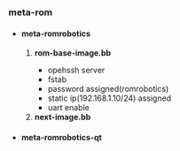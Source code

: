 <h3> meta-rom </h3>
    <ul>
        <li><h4><b> meta-romrobotics</b> </h4></li>
	    <ol type="1">
		  <li><b>rom-base-image.bb</b></li>
		    <ul>
		        <li>opehssh server </li>
			<li>fstab</li>
			<li>password assigned(romrobotics) </li>
			<li>static ip(192.168.1.10/24) assigned</li>
			<li>uart enable</li>
		    </ul>
	        <li><b> next-image.bb<b></li>
	    </ol>
	<li><h4><b> meta-romrobotics-qt</b> </h4></li>
    <ul>

